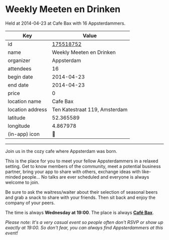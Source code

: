 # Weekly Meeten en Drinken
Held at 2014-04-23 at Cafe Bax with 16 Appsterdammers.
        
|Key|Value
|---|---|
|id|[175518752](https://www.meetup.com/appsterdam/events/175518752/)|
|name|Weekly Meeten en Drinken|
|organizer|Appsterdam|
|attendees|16|
|begin date|2014-04-23|
|end date|2014-04-23|
|price|0|
|location name|Cafe Bax|
|location address|Ten Katestraat 119, Amsterdam|
|latitude|52.365589|
|longitude|4.867978|
|(in-app) icon|🍺|

---

Join us in the cozy cafe where Appsterdam was born.

This is the place for you to meet your fellow Appsterdammers in a relaxed setting. Get to know members of the community, meet a potential business partner, bring your app to share with others, exchange ideas with like-minded people... No talks are ever scheduled and everyone is always welcome to join.

Be sure to ask the waitress/waiter about their selection of seasonal beers and grab a snack to share with your friends. Then sit back and enjoy the company of your peers.

The time is always **Wednesday at 19:00**. The place is always **[Café Bax](http://www.cafebax.nl/)**.

*Please note: It's a very casual event so people often don't RSVP or show up exactly at 19:00. So don't fear, you can *always* find Appsterdammers at this event!*


